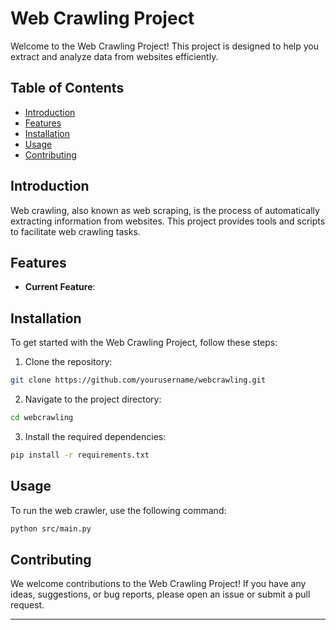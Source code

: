 # Web Crawling Project

Welcome to the Web Crawling Project! This project is designed to help you extract and analyze data from websites efficiently.

## Table of Contents

- [Introduction](#introduction)
- [Features](#features)
- [Installation](#installation)
- [Usage](#usage)
- [Contributing](#contributing)

## Introduction

Web crawling, also known as web scraping, is the process of automatically extracting information from websites. This project provides tools and scripts to facilitate web crawling tasks.

## Features

- **Current Feature**:

## Installation

To get started with the Web Crawling Project, follow these steps:

1. Clone the repository:

  ```sh
  git clone https://github.com/yourusername/webcrawling.git
  ```

2. Navigate to the project directory:

  ```sh
  cd webcrawling
  ```

3. Install the required dependencies:

  ```sh
  pip install -r requirements.txt
  ```

## Usage

To run the web crawler, use the following command:

```sh
python src/main.py
```

## Contributing

We welcome contributions to the Web Crawling Project! If you have any ideas, suggestions, or bug reports, please open an issue or submit a pull request.

---

